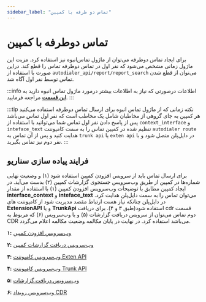 ```yaml
---
sidebar_label: "تماس دو طرفه با کمپین"
---
```

<head>
  <title>تماس دو طرفه با کمپین | مستندات سیموتل</title>
</head>

# تماس دوطرفه با کمپین

برای ایجاد تماس دوطرفه می‌توان از ماژول تماس‌انبوه نیز استفاده کرد. مزیت این ماژول زمانی مشخص می‌شود که نفر اول در تماس‌ دوطرفه تماس را قطع کند.
دراین صورت با استفاده از `autodialer_api/report/report_search` می‌توان از قطع‌ شدن تماس توسط نفر اول آگاه شد.

:::info اطلاعات
درصورتی که نیاز به اطلاعات بیشتر درمورد ماژول تماس انبوه دارید به **[این قسمت](/docs/autodialer/introad)** مراجعه فرمایید.
:::

:::tip نکته
زمانی که از ماژول تماس انبوه برای ارسال تماس دوطرفه استفاده می‌کنید هر کمپین به جای گروهی از مخاطبان شامل یک مخاطب است که نفر اول تماس می‌باشد پس از پاسخ دادن نفر اول تماس شما می‌توانید با استفاده از `context_interface` و `inteface_text` تنظیم شده در کمپین تماس را به سمت کامپوننت  `autodialer route` هدایت کنید و پس از آن تماس به `trunk api` یا `exten api` در دایل‌پلن متصل شود و با نفر دوم نیز تماس بگیرید.
:::

## فرایند پیاده سازی سناریو
برای ارسال تماس باید از سرویس افزودن کمپین استفاده شود (۱) و وضعیت نهایی شماره‌ها در کمپین از طریق وب‌سرویس جستجوی گزارشات کمپین (۲) بدست می‌آید. در ایجاد کمپین مطابق با توضیحات وب‌سرویس افزودن کمپین (۱) با استفاده از مقدار **interface_context** و **inteface_text** می‌توان تماس را به سمت دایل‌پلن هدایت کرد. در دایل‌پلن چنانکه نیاز هست ارتباط مقصد مدیریت شود از کامپوننت های **ExtensionAPI** و یا **TrunkApi** استفاده شود(طبق ۳ و ۴). برای دریافت cdr قسمت دوم تماس می‌توان از سرویس دریافت گزارشات (۵) و یا وب‌سرویس (۶) که مربوط به CDR می‌باشد استفاده کرد. در نهایت در پایان مکالمه وضعیت مکالمه اعلام می‌گردد.


 **۱:** [وب‌سرویس افزودن کمپین](/i18n/fa/docusaurus-plugin-content-docs/current/developers/1-api/5-Autodialer_API/4-campaign/1-campaign_add.md)

**۲:** [وب‌سرویس دریافت گزارشات کمپین](/i18n/fa/docusaurus-plugin-content-docs/current/developers/1-api/5-Autodialer_API/7-report/1-report_search.md)

**۳:** [وب‌سرویس کامپوننت Exten API](/i18n/fa/docusaurus-plugin-content-docs/current/developers/1-api/3-SimotelWebhooks/3-DialplanApiComponents/3-exten_api.md)

**۴:** [وب‌سرویس کامپوننت Trunk API](/i18n/fa/docusaurus-plugin-content-docs/current/developers/1-api/3-SimotelWebhooks/3-DialplanApiComponents/4-trunk_api.md)

**۵:** [وب‌سرویس دریافت گزارشات](/i18n/fa/docusaurus-plugin-content-docs/current/developers/1-api/2-SimotelAPI/v4/13-report/4-report_cdr_search.md)

**۶:** [وب‌سرویس رویداد CDR](/i18n/fa/docusaurus-plugin-content-docs/current/developers/1-api/3-SimotelWebhooks/2-Events/14-cdr.md) 